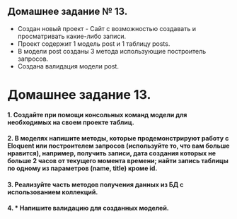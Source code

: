 ## Домашнее задание № 13.

- Создан новый проект - Сайт с возможностью создавать и просматривать какие-либо записи.
- Проект содержит 1 модель post и 1 таблицу posts.
- В модели post созданы 3 метода использующие построитель запросов.
- Создана валидация модели post.

# Домашнее задание 13.

#### 1. Создайте при помощи консольных команд модели для необходимых на своем проекте таблиц.

#### 2. В моделях напишите методы, которые продемонстрируют работу с Eloquent или построителем запросов (используйте то, что вам больше нравится), например, получить записи, дата создания которых не больше 2 часов от текущего момента времени; найти запись таблицы по одному из параметров (name, title) кроме id.

#### 3. Реализуйте часть методов получения данных из БД с использованием коллекций.

#### 4. * Напишите валидацию для созданных моделей.

 

 

